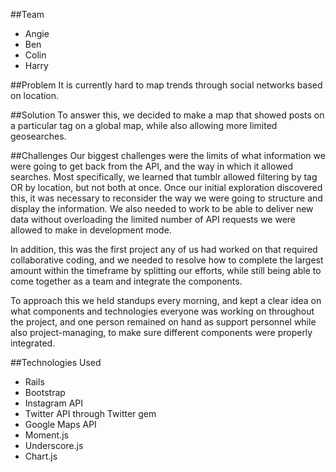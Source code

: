##Team
* Angie
* Ben
* Colin
* Harry

##Problem
It is currently hard to map trends through social networks based on location.

##Solution
To answer this, we decided to make a map that showed posts on a particular tag on a global map, while also allowing more limited geosearches.


##Challenges
Our biggest challenges were the limits of what information we were going to get back from the API, and the way in which it allowed searches. Most specifically, we learned that tumblr allowed filtering by tag OR by location, but not both at once. Once our initial exploration discovered this, it was necessary to reconsider the way we were going to structure and display the information. We also needed to work to be able to deliver new data without overloading the limited number of API requests we were allowed to make in development mode.

In addition, this was the first project any of us had worked on that required collaborative coding, and we needed to resolve how to complete the largest amount within the timeframe by splitting our efforts, while still being able to come together as a team and integrate the components.

To approach this we held standups every morning, and kept a clear idea on what components and technologies everyone was working on throughout the project, and one person remained on hand as support personnel while also project-managing, to make sure different components were properly integrated.

##Technologies Used
* Rails
* Bootstrap
* Instagram API
* Twitter API through Twitter gem
* Google Maps API
* Moment.js
* Underscore.js
* Chart.js
